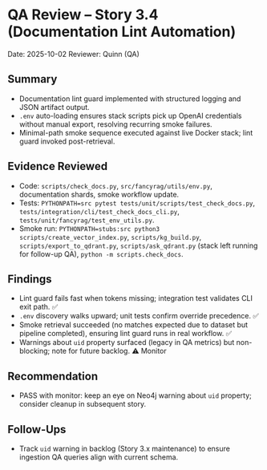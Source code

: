 # QA Review – Story 3.4 (Documentation Lint Automation)

Date: 2025-10-02
Reviewer: Quinn (QA)

## Summary
- Documentation lint guard implemented with structured logging and JSON artifact output.
- `.env` auto-loading ensures stack scripts pick up OpenAI credentials without manual export, resolving recurring smoke failures.
- Minimal-path smoke sequence executed against live Docker stack; lint guard invoked post-retrieval.

## Evidence Reviewed
- Code: `scripts/check_docs.py`, `src/fancyrag/utils/env.py`, documentation shards, smoke workflow update.
- Tests: `PYTHONPATH=src pytest tests/unit/scripts/test_check_docs.py`, `tests/integration/cli/test_check_docs_cli.py`, `tests/unit/fancyrag/test_env_utils.py`.
- Smoke run: `PYTHONPATH=stubs:src python3 scripts/create_vector_index.py`, `scripts/kg_build.py`, `scripts/export_to_qdrant.py`, `scripts/ask_qdrant.py` (stack left running for follow-up QA), `python -m scripts.check_docs`.

## Findings
- Lint guard fails fast when tokens missing; integration test validates CLI exit path. ✅
- `.env` discovery walks upward; unit tests confirm override precedence. ✅
- Smoke retrieval succeeded (no matches expected due to dataset but pipeline completed), ensuring lint guard runs in real workflow. ✅
- Warnings about `uid` property surfaced (legacy in QA metrics) but non-blocking; note for future backlog. ⚠️ Monitor

## Recommendation
- PASS with monitor: keep an eye on Neo4j warning about `uid` property; consider cleanup in subsequent story.

## Follow-Ups
- Track `uid` warning in backlog (Story 3.x maintenance) to ensure ingestion QA queries align with current schema.

